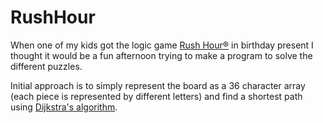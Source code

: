 # RushHour

When one of my kids got the logic game [Rush Hour&reg;](https://www.thinkfun.com/products/rush-hour/) in birthday present I thought it would be a fun afternoon 
trying to make a program to solve the different puzzles.

Initial approach is to simply represent the board as a 36 character array (each piece is represented by different letters)
and find a shortest path using [Dijkstra's algorithm](https://en.wikipedia.org/wiki/Dijkstra%27s_algorithm).